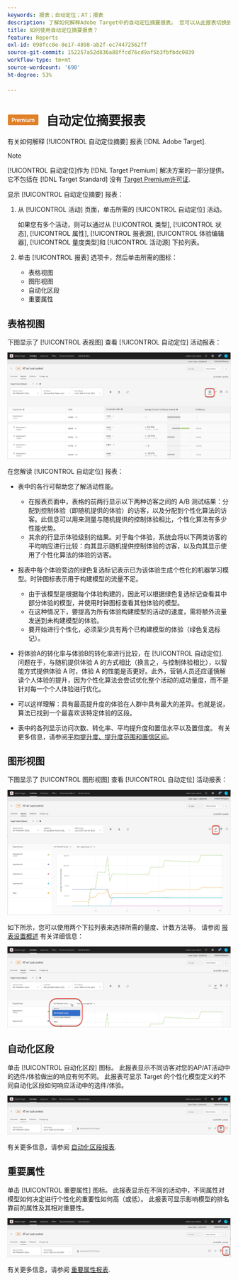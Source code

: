 ```yaml
---
keywords: 报表；自动定位；AT；报表
description: 了解如何解释Adobe Target中的自动定位摘要报表。 您可以从此报表切换到自动化区段和重要属性报表。
title: 如何使用自动定位摘要报表？
feature: Reports
exl-id: 098fcc0e-8e17-4898-ab2f-ec74472562ff
source-git-commit: 152257a52d836a88ffcd76cd9af5b3fbfbdc0839
workflow-type: tm+mt
source-wordcount: '690'
ht-degree: 53%

---
```


# ![PREMIUM](/help/main/assets/premium.png) 自动定位摘要报表

有关如何解释 [!UICONTROL 自动定位摘要] 报表 [!DNL Adobe Target].

>[!NOTE]
>
>[!UICONTROL 自动定位]作为 [!DNL Target Premium] 解决方案的一部分提供。它不包括在 [!DNL Target Standard] 没有 [Target Premium许可证](/help/main/c-intro/intro.md#premium).

显示 [!UICONTROL 自动定位摘要] 报表：

1. 从 [!UICONTROL 活动] 页面，单击所需的 [!UICONTROL 自动定位] 活动。

   如果您有多个活动，则可以通过从 [!UICONTROL 类型], [!UICONTROL 状态], [!UICONTROL 属性], [!UICONTROL 报表源], [!UICONTROL 体验编辑器], [!UICONTROL 量度类型]和 [!UICONTROL 活动源] 下拉列表。

1. 单击 [!UICONTROL 报表] 选项卡，然后单击所需的图标：

   * 表格视图
   * 图形视图
   * 自动化区段
   * 重要属性

## 表格视图

下图显示了 [!UICONTROL 表视图] 查看 [!UICONTROL 自动定位] 活动报表：

![自动定位表视图报表](/help/main/c-reports/assets/at-table-view.png)

在您解读 [!UICONTROL 自动定位] 报表：

* 表中的各行可帮助您了解活动性能。

   * 在报表页面中，表格的前两行显示以下两种访客之间的 A/B 测试结果：分配到控制体验（即随机提供的体验）的访客，以及分配到个性化算法的访客。此信息可以用来测量与随机提供的控制体验相比，个性化算法有多少性能优势。
   * 其余的行显示体验级别的结果。对于每个体验，系统会将以下两类访客的平均响应进行比较：向其显示随机提供控制体验的访客，以及向其显示使用了个性化算法的体验的访客。

* 报表中每个体验旁边的绿色复选标记表示已为该体验生成个性化的机器学习模型。时钟图标表示用于构建模型的流量不足。

   * 由于该模型是根据每个体验构建的，因此可以根据绿色复选标记查看其中部分体验的模型，并使用时钟图标查看其他体验的模型。
   * 在这种情况下，要提高为所有体验构建模型的活动的速度，需将额外流量发送到未构建模型的体验。
   * 要开始进行个性化，必须至少具有两个已构建模型的体验（绿色复选标记）。

* 将体验A的转化率与体验B的转化率进行比较，在 [!UICONTROL 自动定位]. 问题在于，与随机提供体验 A 的方式相比（换言之，与控制体验相比），以智能方式提供体验 A 时，体验 A 的性能是否更好。此外，营销人员还应谨慎解读个人体验的提升，因为个性化算法会尝试优化整个活动的成功量度，而不是针对每一个个人体验进行优化。
* 可以这样理解：具有最高提升度的体验在人群中具有最大的差异。也就是说，算法已找到一个最喜欢该特定体验的区段。
* 表中的各列显示访问次数、转化率、平均提升度和置信水平以及置信度。 有关更多信息，请参阅[平均提升度、提升度范围和置信区间](/help/main/c-reports/c-report-settings/average-lift-bounds-and-confidence-interval.md)。

## 图形视图

下图显示了 [!UICONTROL 图形视图] 查看 [!UICONTROL 自动定位] 活动报表：

![自动定位图形视图报表](/help/main/c-reports/assets/at-graph-view.png)

如下所示，您可以使用两个下拉列表来选择所需的量度、计数方法等。 请参阅 [报表设置概述](/help/main/c-reports/c-report-settings/report-settings.md) 有关详细信息：

![自动定位图形视图报表](/help/main/c-reports/assets/at-graph-view-2.png)

## 自动化区段

单击 [!UICONTROL 自动化区段] 图标。 此报表显示不同访客对您的AP/AT活动中的选件/体验做出的响应有何不同。 此报表可显示 Target 的个性化模型定义的不同自动化区段如何响应活动中的选件/体验。

![“自动化区段”图标](/help/main/c-reports/assets/icon-automated-sements.png)

有关更多信息，请参阅 [自动化区段报表](/help/main/c-reports/c-personalization-insights-reports/automated-segments-report.md).

## 重要属性

单击 [!UICONTROL 重要属性] 图标。 此报表显示在不同的活动中，不同属性对模型如何决定进行个性化的重要性如何高（或低）。 此报表可显示影响模型的排名靠前的属性及其相对重要性。

![“重要属性”图标](/help/main/c-reports/assets/icon-important-attributes.png)

有关更多信息，请参阅 [重要属性报表](/help/main/c-reports/c-personalization-insights-reports/important-attributes-report.md).
